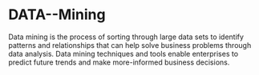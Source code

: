 # DATA--Mining
Data mining is the process of sorting through large data sets to identify patterns and relationships that can help solve business problems through data analysis. Data mining techniques and tools enable enterprises to predict future trends and make more-informed business decisions. 
